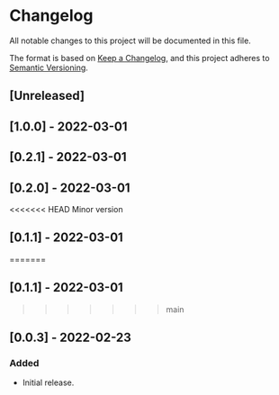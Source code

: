 # Changelog

All notable changes to this project will be documented in this file.

The format is based on [Keep a Changelog](https://keepachangelog.com/en/1.0.0/),
and this project adheres to [Semantic Versioning](https://semver.org/spec/v2.0.0.html).

## [Unreleased]

## [1.0.0] - 2022-03-01

## [0.2.1] - 2022-03-01

## [0.2.0] - 2022-03-01
<<<<<<< HEAD
Minor version
## [0.1.1] - 2022-03-01
=======

## [0.1.1] - 2022-03-01

>>>>>>> main
## [0.0.3] - 2022-02-23

### Added
- Initial release.
